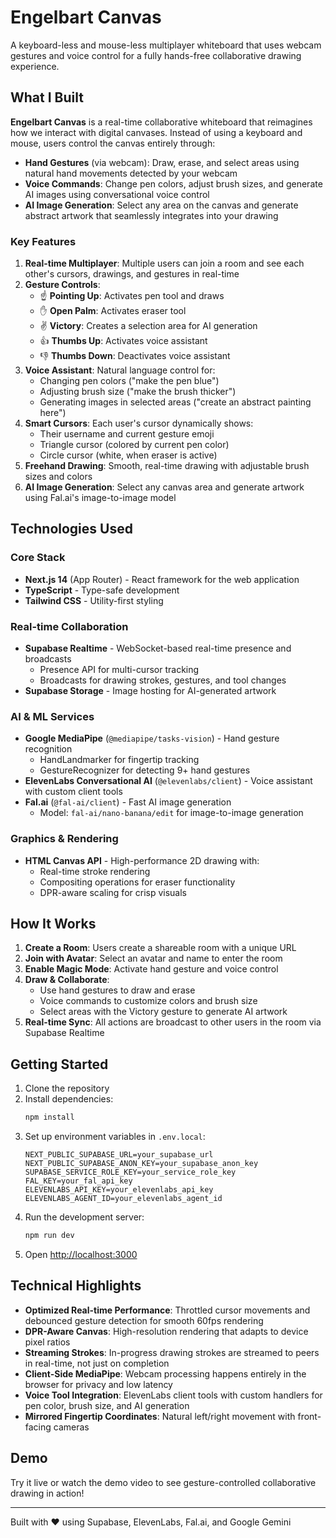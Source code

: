 # Engelbart Canvas

A keyboard-less and mouse-less multiplayer whiteboard that uses webcam gestures and voice control for a fully hands-free collaborative drawing experience.

## What I Built

**Engelbart Canvas** is a real-time collaborative whiteboard that reimagines how we interact with digital canvases. Instead of using a keyboard and mouse, users control the canvas entirely through:

- **Hand Gestures** (via webcam): Draw, erase, and select areas using natural hand movements detected by your webcam
- **Voice Commands**: Change pen colors, adjust brush sizes, and generate AI images using conversational voice control
- **AI Image Generation**: Select any area on the canvas and generate abstract artwork that seamlessly integrates into your drawing

### Key Features

1. **Real-time Multiplayer**: Multiple users can join a room and see each other's cursors, drawings, and gestures in real-time
2. **Gesture Controls**:
   - ☝️ **Pointing Up**: Activates pen tool and draws
   - ✋ **Open Palm**: Activates eraser tool
   - ✌️ **Victory**: Creates a selection area for AI generation
   - 👍 **Thumbs Up**: Activates voice assistant
   - 👎 **Thumbs Down**: Deactivates voice assistant
3. **Voice Assistant**: Natural language control for:
   - Changing pen colors ("make the pen blue")
   - Adjusting brush size ("make the brush thicker")
   - Generating images in selected areas ("create an abstract painting here")
4. **Smart Cursors**: Each user's cursor dynamically shows:
   - Their username and current gesture emoji
   - Triangle cursor (colored by current pen color)
   - Circle cursor (white, when eraser is active)
5. **Freehand Drawing**: Smooth, real-time drawing with adjustable brush sizes and colors
6. **AI Image Generation**: Select any canvas area and generate artwork using Fal.ai's image-to-image model

## Technologies Used

### Core Stack

- **Next.js 14** (App Router) - React framework for the web application
- **TypeScript** - Type-safe development
- **Tailwind CSS** - Utility-first styling

### Real-time Collaboration

- **Supabase Realtime** - WebSocket-based real-time presence and broadcasts
  - Presence API for multi-cursor tracking
  - Broadcasts for drawing strokes, gestures, and tool changes
- **Supabase Storage** - Image hosting for AI-generated artwork

### AI & ML Services

- **Google MediaPipe** (`@mediapipe/tasks-vision`) - Hand gesture recognition
  - HandLandmarker for fingertip tracking
  - GestureRecognizer for detecting 9+ hand gestures
- **ElevenLabs Conversational AI** (`@elevenlabs/client`) - Voice assistant with custom client tools
- **Fal.ai** (`@fal-ai/client`) - Fast AI image generation
  - Model: `fal-ai/nano-banana/edit` for image-to-image generation

### Graphics & Rendering

- **HTML Canvas API** - High-performance 2D drawing with:
  - Real-time stroke rendering
  - Compositing operations for eraser functionality
  - DPR-aware scaling for crisp visuals

## How It Works

1. **Create a Room**: Users create a shareable room with a unique URL
2. **Join with Avatar**: Select an avatar and name to enter the room
3. **Enable Magic Mode**: Activate hand gesture and voice control
4. **Draw & Collaborate**:
   - Use hand gestures to draw and erase
   - Voice commands to customize colors and brush size
   - Select areas with the Victory gesture to generate AI artwork
5. **Real-time Sync**: All actions are broadcast to other users in the room via Supabase Realtime

## Getting Started

1. Clone the repository
2. Install dependencies:
   ```bash
   npm install
   ```
3. Set up environment variables in `.env.local`:
   ```
   NEXT_PUBLIC_SUPABASE_URL=your_supabase_url
   NEXT_PUBLIC_SUPABASE_ANON_KEY=your_supabase_anon_key
   SUPABASE_SERVICE_ROLE_KEY=your_service_role_key
   FAL_KEY=your_fal_api_key
   ELEVENLABS_API_KEY=your_elevenlabs_api_key
   ELEVENLABS_AGENT_ID=your_elevenlabs_agent_id
   ```
4. Run the development server:
   ```bash
   npm run dev
   ```
5. Open [http://localhost:3000](http://localhost:3000)

## Technical Highlights

- **Optimized Real-time Performance**: Throttled cursor movements and debounced gesture detection for smooth 60fps rendering
- **DPR-Aware Canvas**: High-resolution rendering that adapts to device pixel ratios
- **Streaming Strokes**: In-progress drawing strokes are streamed to peers in real-time, not just on completion
- **Client-Side MediaPipe**: Webcam processing happens entirely in the browser for privacy and low latency
- **Voice Tool Integration**: ElevenLabs client tools with custom handlers for pen color, brush size, and AI generation
- **Mirrored Fingertip Coordinates**: Natural left/right movement with front-facing cameras

## Demo

Try it live or watch the demo video to see gesture-controlled collaborative drawing in action!

---

Built with ❤️ using Supabase, ElevenLabs, Fal.ai, and Google Gemini
